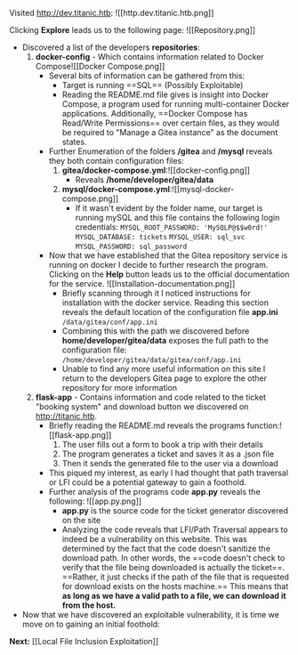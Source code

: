 Visited http://dev.titanic.htb: ![[http.dev.titanic.htb.png]]

Clicking **Explore** leads us to the following page: ![[Repository.png]]
- Discovered a list of the developers **repositories**:
	1. **docker-config** - Which contains information related to Docker Compose![[Docker Compose.png]]
		- Several bits of information can be gathered from this:
			- Target is running ==SQL== (Possibly Exploitable)
			- Reading the README.md file gives is insight into Docker Compose, a program used for running multi-container Docker applications. Additionally, ==Docker Compose has Read/Write Permissions== over certain files, as they would be required to "Manage a Gitea instance" as the document states.
		- Further Enumeration of the folders **/gitea** and **/mysql** reveals they both contain configuration files:
			1. **gitea/docker-compose.yml**:![[docker-config.png]]
				- Reveals **/home/developer/gitea/data**
			2. **mysql/docker-compose.yml**:![[mysql-docker-compose.png]]
				- If it wasn't evident by the folder name, our target is running mySQL and this file contains the following login credentials:
				  `MYSQL_ROOT_PASSWORD: 'MySQLP@$$w0rd!'`
				  `MYSQL_DATABASE: tickets`
				  `MYSQL_USER: sql_svc`
				  `MYSQL_PASSWORD: sql_password`
		- Now that we have established that the Gitea repository service is running on docker I decide to further research the program. Clicking on the **Help** button leads us to the official documentation for the service. ![[Installation-documentation.png]]
			- Briefly scanning through it I noticed instructions for installation with the docker service. Reading this section reveals the default location of the configuration file **app.ini**
				  `/data/gitea/conf/app.ini`
			- Combining this with the path we discovered before **home/developer/gitea/data** exposes the full path to the configuration file:
				  `/home/developer/gitea/data/gitea/conf/app.ini`
			- Unable to find any more useful information on this site I return to the developers Gitea page to explore the other repository for more information
	2. **flask-app** - Contains information and code related to the ticket "booking system" and download button we discovered on http://titanic.htb.
		- Briefly reading the README.md reveals the programs function:![[flask-app.png]]
			1. The user fills out a form to book a trip with their details
			2. The program generates a ticket and saves it as a .json file
			3. Then it sends the generated file to the user via a download
		- This piqued my interest, as early I had thought that path traversal or LFI could be a potential gateway to gain a foothold. 
		- Further analysis of the programs code **app.py** reveals the following: ![[app.py.png]]
			- **app.py** is the source code for the ticket generator discovered on the site
			- Analyzing the code reveals that LFI/Path Traversal appears to indeed be a vulnerability on this website. This was determined by the fact that the code doesn't sanitize the download path. In other words, the ==code doesn't check to verify that the file being downloaded is actually the ticket==. ==Rather, it just checks if the path of the file that is requested for download exists on the hosts machine.== This means that **as long as we have a valid path to a file, we can download it from the host.** 
- Now that we have discovered an exploitable vulnerability, it is time we move on to gaining an initial foothold:

**Next:** [[Local File Inclusion Exploitation]] 